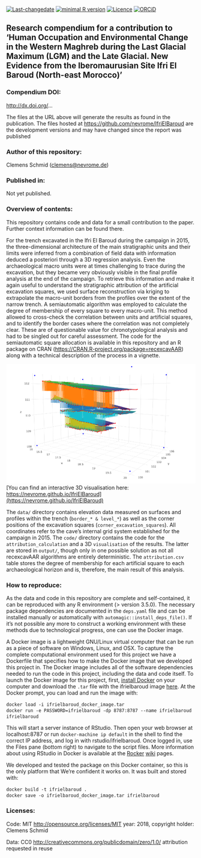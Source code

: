 <!-- README.md is generated from README.Rmd. Please edit that file -->

[![Last-changedate](https://img.shields.io/badge/last%20change-2018--12--28-brightgreen.svg)](https://github.com/nevrome/IfriElBaroud/commits/master)
[![minimal R
version](https://img.shields.io/badge/R%3E%3D-3.5.0-brightgreen.svg)](https://cran.r-project.org/)
[![Licence](https://img.shields.io/github/license/mashape/apistatus.svg)](http://choosealicense.com/licenses/mit/)
[![ORCiD](https://img.shields.io/badge/ORCiD-0000--0003--3448--5715-green.svg)](http://orcid.org/0000-0003-3448-5715)

## Research compendium for a contribution to ‘Human Occupation and Environmental Change in the Western Maghreb during the Last Glacial Maximum (LGM) and the Late Glacial. New Evidence from the Iberomaurusian Site Ifri El Baroud (North-east Morocco)’

### Compendium DOI:

<http://dx.doi.org/>…

The files at the URL above will generate the results as found in the
publication. The files hosted at
<https://github.com/nevrome/IfriElBaroud> are the development versions
and may have changed since the report was published

### Author of this repository:

Clemens Schmid (<clemens@nevrome.de>)

### Published in:

Not yet published.

### Overview of contents:

This repository contains code and data for a small contribution to the
paper. Further context information can be found there.

For the trench excavated in the Ifri El Baroud during the campaign in
2015, the three-dimensional architecture of the main stratigraphic units
and their limits were inferred from a combination of field data with
information deduced a posteriori through a 3D regression analysis. Even
the archaeological macro units were at times challenging to trace during
the excavation, but they became very obviously visible in the final
profile analysis at the end of the campaign. To retrieve this
information and make it again useful to understand the stratigraphic
attribution of the artificial excavation squares, we used surface
reconstruction via kriging to extrapolate the macro-unit borders from
the profiles over the extent of the narrow trench. A semiautomatic
algorithm was employed to calculate the degree of membership of every
square to every macro-unit. This method allowed to cross-check the
correlation between units and artificial squares, and to identify the
border cases where the correlation was not completely clear. These are
of questionable value for chronotypological analysis and had to be
singled out for careful assessment. The code for the semiautomatic
square allocation is available in this repository and an R package on
CRAN (<https://CRAN.R-project.org/package=recexcavAAR>) along with a
technical description of the process in a vignette.

![](screenshot_trench_3D.png) [You can find an interactive 3D
visualisation here:
https://nevrome.github.io/IfriElBaroud](https://nevrome.github.io/IfriElBaroud)

The `data/` directory contains elevation data measured on surfaces and
profiles within the trench (`border_* & level_*`) as well as the corner
positions of the excavation squares (`corner_excavation_squares`). All
coordinates refer to the cave’s internal grid system established for the
campaign in 2015. The `code/` directory contains the code for the
`attribution_calculation` and a 3D `visualisation` of the results. The
latter are stored in `output/`, though only in one possible solution as
not all recexcavAAR algorithms are entirely deterministic. The
`attribution.csv` table stores the degree of membership for each
artificial square to each archaeological horizon and is, therefore, the
main result of this analysis.

### How to reproduce:

As the data and code in this repository are complete and self-contained,
it can be reproduced with any R environment (\> version 3.5.0). The
necessary package dependencies are documented in the `deps.yaml` file
and can be installed manually or automatically with
`automagic::install_deps_file()`. If it’s not possible any more to
construct a working environment with these methods due to technological
progress, one can use the Docker image.

A Docker image is a lightweight GNU/Linux virtual computer that can be
run as a piece of software on Windows, Linux, and OSX. To capture the
complete computational environment used for this project we have a
Dockerfile that specifies how to make the Docker image that we developed
this project in. The Docker image includes all of the software
dependencies needed to run the code in this project, including the data
and code itself. To launch the Docker image for this project, first,
[install Docker](https://docs.docker.com/installation/) on your computer
and download the `.tar` file with the ifrielbaroud image
[here](https://github.com/nevrome/IfriElBaroud/releases). At the Docker
prompt, you can load and run the image with:

    docker load -i ifrielbaroud_docker_image.tar
    docker run -e PASSWORD=ifrielbaroud -dp 8787:8787 --name ifrielbaroud ifrielbaroud

This will start a server instance of RStudio. Then open your web browser
at localhost:8787 or run `docker-machine ip default` in the shell to
find the correct IP address, and log in with rstudio/ifrielbaroud. Once
logged in, use the Files pane (bottom right) to navigate to the script
files. More information about using RStudio in Docker is available at
the [Rocker](https://github.com/rocker-org)
[wiki](https://github.com/rocker-org/rocker/wiki/Using-the-RStudio-image)
pages.

We developed and tested the package on this Docker container, so this is
the only platform that We’re confident it works on. It was built and
stored with:

    docker build -t ifrielbaroud .
    docker save -o ifrielbaroud_docker_image.tar ifrielbaroud

### Licenses:

Code: MIT <http://opensource.org/licenses/MIT> year: 2018, copyright
holder: Clemens Schmid

Data: CC0 <http://creativecommons.org/publicdomain/zero/1.0/>
attribution requested in reuse
